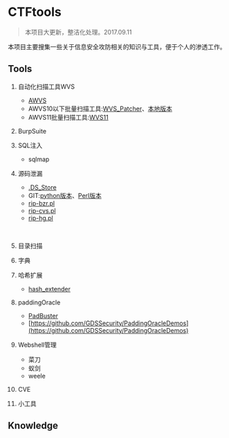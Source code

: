 # CTFtools

> 本项目大更新，整洁化处理。2017.09.11

本项目主要搜集一些关于信息安全攻防相关的知识与工具，便于个人的渗透工作。

## Tools

1. 自动化扫描工具WVS

   - [AWVS](https://www.acunetix.com/vulnerability-scanner/)
   - AWVS10以下批量扫描工具:[WVS_Patcher](https://github.com/n0tr00t/WVS_Patcher)、[本地版本](https://github.com/momomoxiaoxi/CTFtools/tree/master/AWVS/WVS10)
   - AWVS11批量扫描工具:[WVS11](https://github.com/momomoxiaoxi/CTFtools/blob/master/AWVS/WVS11/AWVS11.py)

2. BurpSuite 

3. SQL注入

   - sqlmap

4. 源码泄漏

   - [.DS_Store](https://github.com/lijiejie/ds_store_exp)
   - GIT:[python版本](https://github.com/BugScanTeam/GitHack)、[Perl版本](https://github.com/momomoxiaoxi/CTFtools/blob/master/CodeLeaks/git/rip-git.pl)
   - [rip-bzr.pl](https://github.com/kost/dvcs-ripper/blob/master/rip-bzr.pl)
   - [rip-cvs.pl](https://github.com/kost/dvcs-ripper/blob/master/rip-cvs.pl)
   - [rip-hg.pl](CodeLeaks/dvcs-ripper/rip-hg.pl)

   ​

5. 目录扫描

6. 字典

7. 哈希扩展

   - [hash_extender](https://github.com/iagox86/hash_extender)

8. paddingOracle

   - [PadBuster](https://github.com/GDSSecurity/PadBuster)
   - [https://github.com/GDSSecurity/PaddingOracleDemos](https://github.com/GDSSecurity/PaddingOracleDemos)

9. Webshell管理

   - 菜刀
   - 蚁剑
   - weele

10. CVE

11. 小工具

## Knowledge